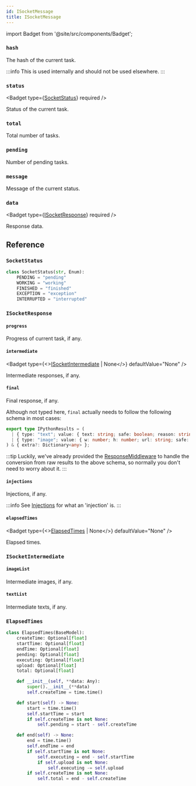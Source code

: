 ```yaml
---
id: ISocketMessage
title: ISocketMessage
---
```


import Badget from '@site/src/components/Badget';

### `hash`

<Badget type="str" required />

The hash of the current task.

:::info
This is used internally and should not be used elsewhere.
:::

### `status`

<Badget type={<a href="#socketstatus">SocketStatus</a>} required />

Status of the current task.

### `total`

<Badget type="int" required />

Total number of tasks.

### `pending`

<Badget type="int" required />

Number of pending tasks.

### `message`

<Badget type="str" required />

Message of the current status.

### `data`

<Badget type={<a href="#isocketresponse">ISocketResponse</a>} required />

Response data.

## Reference

### `SocketStatus`

```python title="cfdraw/schema/plugins.py"
class SocketStatus(str, Enum):
    PENDING = "pending"
    WORKING = "working"
    FINISHED = "finished"
    EXCEPTION = "exception"
    INTERRUPTED = "interrupted"
```

### `ISocketResponse`

#### `progress`

<Badget type="float | None" defaultValue="None" appendix="≥0, ≤1" />

Progress of current task, if any.

#### `intermediate`

<Badget type={<><a href="#isocketintermediate">ISocketIntermediate</a> | None</>} defaultValue="None" />

Intermediate responses, if any.

#### `final`

<Badget type="Dict[str, Any] | None" defaultValue="None" />

Final response, if any.

Although not typed here, `final` actually needs to follow the following schema in most cases:

```ts title="cfdraw/.web/src/schema/meta.ts"
export type IPythonResults = (
  | { type: "text"; value: { text: string; safe: boolean; reason: string }[] }
  | { type: "image"; value: { w: number; h: number; url: string; safe: boolean; reason: string }[] }
) & { extra?: Dictionary<any> };
```

:::tip
Luckily, we've already provided the [ResponseMiddleware](/docs/reference/middleware#responsemiddleware) to handle the conversion from raw results to the above schema, so normally you don't need to worry about it.
:::

#### `injections`

<Badget type="Dict[str, Any] | None" defaultValue="None" />

Injections, if any.

:::info
See [Injections](/docs/reference/terminology#injections) for what an 'injection' is.
:::

#### `elapsedTimes`

<Badget type={<><a href="#elapsedtimes-1">ElapsedTimes</a> | None</>} defaultValue="None" />

Elapsed times.

### `ISocketIntermediate`

#### `imageList`

<Badget type="List[str] | None" defaultValue="None" />

Intermediate images, if any.

#### `textList`

<Badget type="List[str] | None" defaultValue="None" />

Intermediate texts, if any.

### `ElapsedTimes`

```python title="cfdraw/schema/plugins.py"
class ElapsedTimes(BaseModel):
    createTime: Optional[float]
    startTime: Optional[float]
    endTime: Optional[float]
    pending: Optional[float]
    executing: Optional[float]
    upload: Optional[float]
    total: Optional[float]

    def __init__(self, **data: Any):
        super().__init__(**data)
        self.createTime = time.time()

    def start(self) -> None:
        start = time.time()
        self.startTime = start
        if self.createTime is not None:
            self.pending = start - self.createTime

    def end(self) -> None:
        end = time.time()
        self.endTime = end
        if self.startTime is not None:
            self.executing = end - self.startTime
            if self.upload is not None:
                self.executing -= self.upload
        if self.createTime is not None:
            self.total = end - self.createTime
```
